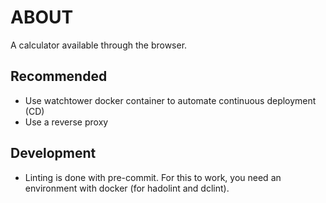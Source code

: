 # ABOUT

A calculator available through the browser.

## Recommended

- Use watchtower docker container to automate continuous deployment (CD)
- Use a reverse proxy

## Development

- Linting is done with pre-commit. For this to work, you need an environment with docker (for hadolint and dclint).
